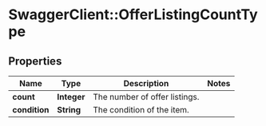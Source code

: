 # SwaggerClient::OfferListingCountType

## Properties
Name | Type | Description | Notes
------------ | ------------- | ------------- | -------------
**count** | **Integer** | The number of offer listings. | 
**condition** | **String** | The condition of the item. | 


